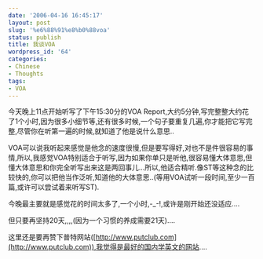 ```yaml
---
date: '2006-04-16 16:45:17'
layout: post
slug: '%e6%88%91%e8%b0%88voa'
status: publish
title: 我谈VOA
wordpress_id: '64'
categories:
- Chinese
- Thoughts
tags:
- VOA
---
```





今天晚上11点开始听写了下午15:30分的VOA Report,大约5分钟,写完整整大约花了1个小时,因为很多小细节等,还有很多时候,一个句子要重复几遍,你才能把它写完整,尽管你在听第一遍的时候,就知道了他是说什么意思..




VOA可以说我听起来感觉是他念的速度很慢,但是要写得好,对也不是件很容易的事情,所以,我感觉VOA特别适合于听写,因为如果你单只是听他,很容易懂大体意思,但懂大体意思和你完全听写出来这是两回事儿...所以,他适合精听.像ST等这种念的比较快的,你可以把他当作泛听,知道他的大体意思..(等用VOA试听一段时间,至少一百篇,或许可以尝试着来听写ST).




今晚最主要就是感觉花的时间太多了,一个小时,-_-!,或许是刚开始还没适应....




但只要再坚持20天,,,,(因为一个习惯的养成需要21天)....




这里还是要再赞下普特网站([http://www.putclub.com](http://www.putclub.com)),我觉得是最好的国内学英文的网站....



